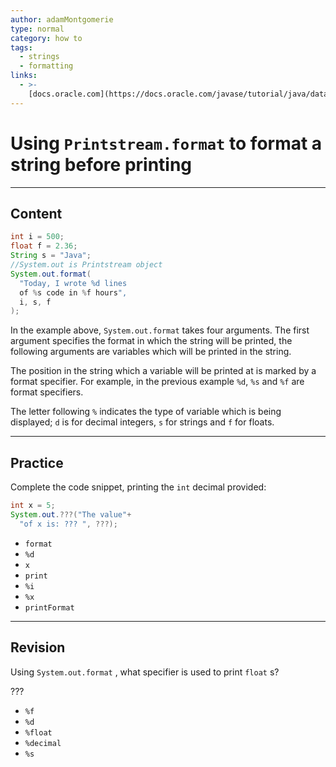 ```yaml
---
author: adamMontgomerie
type: normal
category: how to
tags:
  - strings
  - formatting
links:
  - >-
    [docs.oracle.com](https://docs.oracle.com/javase/tutorial/java/data/numberformat.html){website}
---
```


# Using `Printstream.format` to format a string before printing


---

## Content

```java
int i = 500;
float f = 2.36;
String s = "Java";
//System.out is Printstream object
System.out.format(
  "Today, I wrote %d lines
  of %s code in %f hours",
  i, s, f  
);
```

In the example above, `System.out.format` takes four arguments. The first argument specifies the format in which the string will be printed, the following arguments are variables which will be printed in the string.

The position in the string which a variable will be printed at is marked by a format specifier. For example, in the previous example `%d`, `%s` and `%f` are format specifiers. 

The letter following `%` indicates the type of variable which is being displayed; `d` is for decimal integers, `s` for strings and `f` for floats.


---

## Practice

Complete the code snippet, printing the `int` decimal provided:

```java
int x = 5;
System.out.???("The value"+
  "of x is: ??? ", ???);
```

- `format`
- `%d`
- `x`
- `print`
- `%i`
- `%x`
- `printFormat`


---

## Revision

Using `System.out.format` , what specifier is used to print `float` s?

???

- `%f`
- `%d`
- `%float`
- `%decimal`
- `%s`
